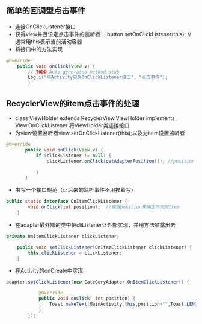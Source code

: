 ## 简单的回调型点击事件

* 连接OnClickListener接口
* 获得view并且设定点击事件的监听者： button.setOnClickListener(this); //通常用this表示当前活动容器
* 将接口中的方法实现 

```java
@Override
    public void onClick(View v) {
        // TODO Auto-generated method stub
        Log.i("用Activity实现OnClickListener接口", "点击事件");
        }
```

## RecyclerView的item点击事件的处理

* class ViewHolder extends  RecyclerView.ViewHolder implements View.OnClickListener 将ViewHolder类连接接口
* 为view设置监听者view.setOnClickListener(this);以及为item设置监听者
```java
@Override
       public void onClick(View v) {
           if (clickListener != null) {
               clickListener.onClick(getAdapterPosition()); //position可以获得当前item的位子

           }
       }
```
* 书写一个接口规范（让后来的监听事件不用挨着写）
```java
public static interface OnItemClickListener {
        void onClick(int position);  //根据position来确定不同的Item
    }
```
* 在adapter最外部的类中把cliListener让外部实现，并用方法暴露出去
```java
private OnItemClickListener clickListener;

    public void setClickListener(OnItemClickListener clickListener) {
        this.clickListener = clickListener;
    }
```
* 在Activity的onCreate中实现
```java
adapter.setClickListener(new CateGoryAdapter.OnItemClickListener() {

            @Override
            public void onClick( int position) {
                Toast.makeText(MainActivity.this,position+"",Toast.LENGTH_SHORT).show();
            }
        });
```
